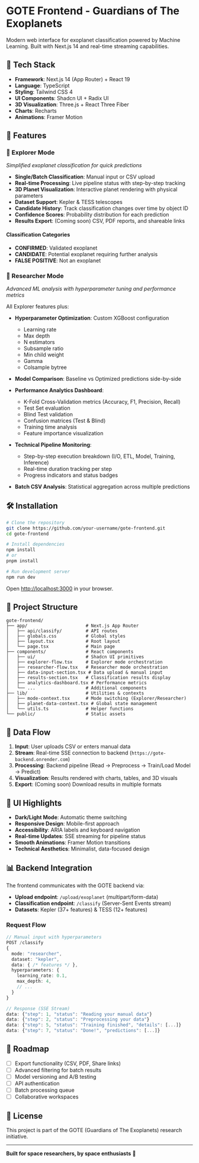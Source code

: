 # GOTE Frontend - Guardians of The Exoplanets

Modern web interface for exoplanet classification powered by Machine Learning. Built with Next.js 14 and real-time streaming capabilities.

## 🚀 Tech Stack

- **Framework**: Next.js 14 (App Router) + React 19
- **Language**: TypeScript
- **Styling**: Tailwind CSS 4
- **UI Components**: Shadcn UI + Radix UI
- **3D Visualization**: Three.js + React Three Fiber
- **Charts**: Recharts
- **Animations**: Framer Motion

## 🌟 Features

### 🔭 Explorer Mode
*Simplified exoplanet classification for quick predictions*

- **Single/Batch Classification**: Manual input or CSV upload
- **Real-time Processing**: Live pipeline status with step-by-step tracking
- **3D Planet Visualization**: Interactive planet rendering with physical parameters
- **Dataset Support**: Kepler & TESS telescopes
- **Candidate History**: Track classification changes over time by object ID
- **Confidence Scores**: Probability distribution for each prediction
- **Results Export**: (Coming soon) CSV, PDF reports, and shareable links

#### Classification Categories
- **CONFIRMED**: Validated exoplanet
- **CANDIDATE**: Potential exoplanet requiring further analysis
- **FALSE POSITIVE**: Not an exoplanet

### 🧬 Researcher Mode
*Advanced ML analysis with hyperparameter tuning and performance metrics*

All Explorer features plus:

- **Hyperparameter Optimization**: Custom XGBoost configuration
  - Learning rate
  - Max depth
  - N estimators
  - Subsample ratio
  - Min child weight
  - Gamma
  - Colsample bytree
  
- **Model Comparison**: Baseline vs Optimized predictions side-by-side

- **Performance Analytics Dashboard**:
  - K-Fold Cross-Validation metrics (Accuracy, F1, Precision, Recall)
  - Test Set evaluation
  - Blind Test validation
  - Confusion matrices (Test & Blind)
  - Training time analysis
  - Feature importance visualization

- **Technical Pipeline Monitoring**:
  - Step-by-step execution breakdown (I/O, ETL, Model, Training, Inference)
  - Real-time duration tracking per step
  - Progress indicators and status badges

- **Batch CSV Analysis**: Statistical aggregation across multiple predictions

## 🛠️ Installation

```bash
# Clone the repository
git clone https://github.com/your-username/gote-frontend.git
cd gote-frontend

# Install dependencies
npm install
# or
pnpm install

# Run development server
npm run dev
```

Open [http://localhost:3000](http://localhost:3000) in your browser.

## 📁 Project Structure

```
gote-frontend/
├── app/                      # Next.js App Router
│   ├── api/classify/         # API routes
│   ├── globals.css           # Global styles
│   ├── layout.tsx            # Root layout
│   └── page.tsx              # Main page
├── components/               # React components
│   ├── ui/                   # Shadcn UI primitives
│   ├── explorer-flow.tsx     # Explorer mode orchestration
│   ├── researcher-flow.tsx   # Researcher mode orchestration
│   ├── data-input-section.tsx # Data upload & manual input
│   ├── results-section.tsx   # Classification results display
│   ├── analytics-dashboard.tsx # Performance metrics
│   └── ...                   # Additional components
├── lib/                      # Utilities & contexts
│   ├── mode-context.tsx      # Mode switching (Explorer/Researcher)
│   ├── planet-data-context.tsx # Global state management
│   └── utils.ts              # Helper functions
└── public/                   # Static assets
```

## 🔄 Data Flow

1. **Input**: User uploads CSV or enters manual data
2. **Stream**: Real-time SSE connection to backend (`https://gote-backend.onrender.com`)
3. **Processing**: Backend pipeline (Read → Preprocess → Train/Load Model → Predict)
4. **Visualization**: Results rendered with charts, tables, and 3D visuals
5. **Export**: (Coming soon) Download results in multiple formats

## 🎨 UI Highlights

- **Dark/Light Mode**: Automatic theme switching
- **Responsive Design**: Mobile-first approach
- **Accessibility**: ARIA labels and keyboard navigation
- **Real-time Updates**: SSE streaming for pipeline status
- **Smooth Animations**: Framer Motion transitions
- **Technical Aesthetics**: Minimalist, data-focused design

## 📊 Backend Integration

The frontend communicates with the GOTE backend via:
- **Upload endpoint**: `/upload/exoplanet` (multipart/form-data)
- **Classification endpoint**: `/classify` (Server-Sent Events stream)
- **Datasets**: Kepler (37+ features) & TESS (12+ features)

### Request Flow
```typescript
// Manual input with hyperparameters
POST /classify
{
  mode: "researcher",
  dataset: "kepler",
  data: { /* features */ },
  hyperparameters: {
    learning_rate: 0.1,
    max_depth: 4,
    // ...
  }
}

// Response (SSE Stream)
data: {"step": 1, "status": "Reading your manual data"}
data: {"step": 2, "status": "Preprocessing your data"}
data: {"step": 5, "status": "Training finished", "details": [...]}
data: {"step": 7, "status": "Done!", "predictions": [...]}
```

## 🚧 Roadmap

- [ ] Export functionality (CSV, PDF, Share links)
- [ ] Advanced filtering for batch results
- [ ] Model versioning and A/B testing
- [ ] API authentication
- [ ] Batch processing queue
- [ ] Collaborative workspaces

## 📄 License

This project is part of the GOTE (Guardians of The Exoplanets) research initiative.

---

**Built for space researchers, by space enthusiasts** 🌌

